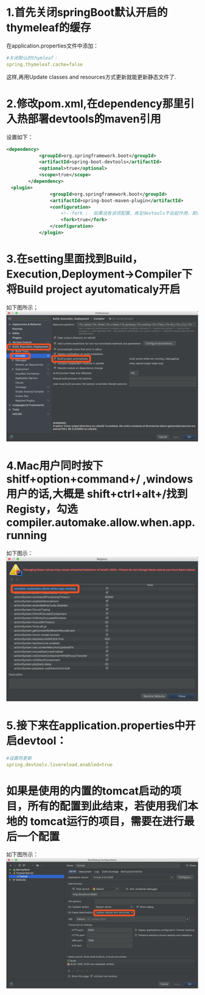 # 1.首先关闭springBoot默认开启的thymeleaf的缓存
在application.properties文件中添加：
``` yml
#关闭默认的thymleaf：
spring.thymeleaf.cache=false
```
这样,再用Update classes and resources方式更新就能更新静态文件了.
# 2.修改pom.xml,在dependency那里引入热部署devtools的maven引用
设置如下：
``` xml
<dependency>
            <groupId>org.springframework.boot</groupId>
            <artifactId>spring-boot-devtools</artifactId>
            <optional>true</optional>
            <scope>true</scope>
        </dependency>
　<plugin>
                <groupId>org.springframework.boot</groupId>
                <artifactId>spring-boot-maven-plugin</artifactId>
                <configuration>
                    <!--fork :  如果没有该项配置，肯定devtools不会起作用，即应用不会restart -->
                    <fork>true</fork>
                </configuration>
            </plugin>
```
# 3.在setting里面找到Build，Execution,Deployment->Compiler下将Build project ayutomaticaly开启
如下图所示；
![](图库/3.1.png)
# 4.Mac用户同时按下 shitf+option+command+/ ,windows用户的话,大概是 shift+ctrl+alt+/找到Registy，勾选compiler.automake.allow.when.app.running
如下图示：
![](图库/4.1.png)
# 5.接下来在application.properties中开启devtool：
``` yml
#设置热更新
spring.devtools.livereload.enabled=true
```
# 如果是使用的内置的tomcat启动的项目，所有的配置到此结束，若使用我们本地的 tomcat运行的项目，需要在进行最后一个配置
如下图所示：
![](图库/5.png)